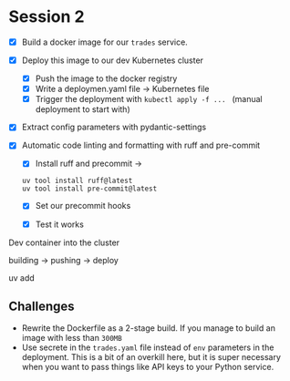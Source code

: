 # Session 2

- [x] Build a docker image for our `trades` service.
- [x] Deploy this image to our dev Kubernetes cluster
    - [x] Push the image to the docker registry
    - [x] Write a deploymen.yaml file -> Kubernetes file
    - [x] Trigger the deployment with `kubectl apply -f ... ` (manual deployment to start with)

- [x] Extract config parameters with pydantic-settings

- [x] Automatic code linting and formatting with ruff and pre-commit
    - [x] Install ruff and precommit -> 
    ```
    uv tool install ruff@latest
    uv tool install pre-commit@latest
    ```
    - [x] Set our precommit hooks
    - [x] Test it works


Dev container into the cluster

building -> pushing -> deploy

uv add <folder>

## Challenges

- Rewrite the Dockerfile as a 2-stage build. If you manage to build an image with less than `300MB`
- Use secrete in the `trades.yaml` file instead of `env` parameters in the deployment. This is a bit of an overkill here, but it is super necessary when you want to pass things like API keys to your Python service.

